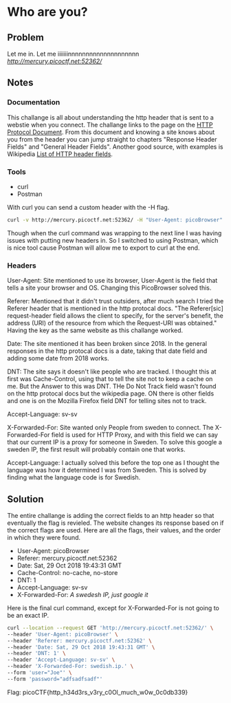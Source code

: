 # Who are you?

## Problem

Let me in. Let me iiiiiiinnnnnnnnnnnnnnnnnnnn *http://mercury.picoctf.net:52362/*

## Notes

### Documentation

This challange is all about understanding the http header that is sent to a webstie when you connect.  The challange links to the page on the [HTTP Protocol Document](https://tools.ietf.org/html/rfc2616).  From this document and knowing a site knows about you from the header you can jump straight to chapters "Response Header Fields" and "General Header Fields".  Another good source, with examples is Wikipedia [List of HTTP header fields](https://en.wikipedia.org/wiki/List_of_HTTP_header_fields).

### Tools

* curl
* Postman

With curl you can send a custom header with the -H flag.

```bash
curl -v http://mercury.picoctf.net:52362/ -H "User-Agent: picoBrowser"
```

Though when the curl command was wrapping to the next line I was having issues with putting new headers in.  So I switched to using Postman, which is nice tool cause Postman will allow me to export to curl at the end.

### Headers

User-Agent: Site mentioned to use its browser, User-Agent is the field that tells a site your browser and OS.  Changing this PicoBrowser solved this.

Referer: Mentioned that it didn't trust outsiders, after much search I tried the Referer header that is mentioned in the http protocal docs.  "The Referer[sic] request-header field allows the client to specify, for the server's benefit, the address (URI) of the resource from which the Request-URI was obtained."  Having the key as the same website as this challange worked.

Date: The site mentioned it has been broken since 2018.  In the general responses in the http protocal docs is a date, taking that date field and adding some date from 2018 works.

DNT: The site says it doesn't like people who are tracked.  I thought this at first was Cache-Control, using that to tell the site not to keep a cache on me.  But the Answer to this was DNT.  THe Do Not Track field wasn't found on the http protocal docs but the wikipedia page.  ON there is other fields and one is on the Mozilla Firefox field DNT for telling sites not to track.

Accept-Language: sv-sv

X-Forwarded-For: Site wanted only People from sweden to connect.  The X-Forwarded-For field is used for HTTP Proxy, and with this field we can say that our current IP is a proxy for someone in Sweden.  To solve this google a sweden IP, the first result will probably contain one that works.

Accept-Language: I actually solved this before the top one as I thought the language was how it determined I was from Sweden.  This is solved by finding what the language code is for Swedish.

## Solution

The entire challange is adding the correct fields to an http header so that eventually the flag is revieled.  The website changes its response based on if the correct flags are used.  Here are all the flags, their values, and the order in which they were found.

* User-Agent: picoBrowser
* Referer: mercury.picoctf.net:52362
* Date: Sat, 29 Oct 2018 19:43:31 GMT
* Cache-Control: no-cache, no-store
* DNT: 1
* Accept-Language: sv-sv
* X-Forwarded-For: *A swedesh IP, just google it*

Here is the final curl command, except for X-Forwarded-For is not going to be an exact IP.

```bash
curl --location --request GET 'http://mercury.picoctf.net:52362/' \
--header 'User-Agent: picoBrowser' \
--header 'Referer: mercury.picoctf.net:52362' \
--header 'Date: Sat, 29 Oct 2018 19:43:31 GMT' \
--header 'DNT: 1' \
--header 'Accept-Language: sv-sv' \
--header 'X-Forwarded-For: swedish.ip.' \
--form 'user="Joe"' \
--form 'password="adfsadfsadf"'
```

Flag: picoCTF{http_h34d3rs_v3ry_c0Ol_much_w0w_0c0db339}
